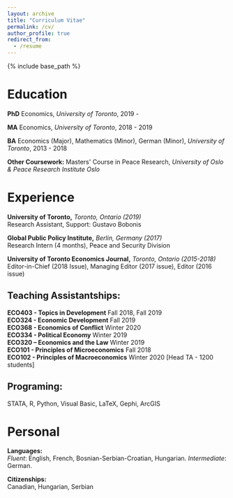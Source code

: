 ```yaml
---
layout: archive
title: "Curriculum Vitae"
permalink: /cv/
author_profile: true 
redirect_from:
  - /resume
---
```


{% include base_path %}

Education
======
**PhD** Economics, _University of Toronto_, 2019 - 

**MA** Economics, _University of Toronto_, 2018 - 2019

**BA** Economics (Major), Mathematics (Minor), German (Minor), _University of Toronto_, 2013 - 2018

**Other Coursework:** Masters' Course in Peace Research, _University of Oslo & Peace Research Institute Oslo_



Experience
======
**University of Toronto,** _Toronto, Ontario (2019)_ <br>
Research Assistant, Support: Gustavo Bobonis

**Global Public Policy Institute,** _Berlin, Germany (2017)_ <br>
Research Intern (4 months), Peace and Security Division

**University of Toronto Economics Journal,** _Toronto, Ontario (2015-2018)_<br>
Editor-in-Chief (2018 Issue),  Managing Editor (2017 issue), Editor (2016 issue)

## Teaching Assistantships:
**ECO403 - Topics in Development** Fall 2018, Fall 2019 <br>
**ECO324 - Economic Development** Fall 2019 <br> 
**ECO368 - Economics of Conflict** Winter 2020 <br>
**ECO334 - Political Economy** Winter 2019 <br>
**ECO320 – Economics and the Law** Winter 2019  <br>
**ECO101 - Principles of Microeconomics** Fall 2018 <br>
**ECO102 - Principles of Macroeconomics** Winter 2020 [Head TA - 1200 students] <br>


## Programing:
STATA, R, Python, Visual Basic, LaTeX, Gephi, ArcGIS

Personal
=========

**Languages:** <br>
_Fluent_: English, French, Bosnian-Serbian-Croatian, Hungarian. _Intermediate_: German. 

**Citizenships:**<br>
Canadian, Hungarian, Serbian

